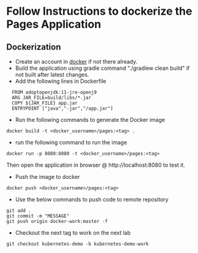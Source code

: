 # Follow Instructions to dockerize  the Pages Application

## Dockerization
- Create an account in [docker](https://hub.docker.com/) if not there already.
- Build the application using gradle command "./gradlew clean build" if not built after latest changes.
- Add the following lines in Dockerfile
```shell script
  FROM adoptopenjdk:11-jre-openj9
  ARG JAR_FILE=build/libs/*.jar
  COPY ${JAR_FILE} app.jar
  ENTRYPOINT ["java","-jar","/app.jar"]
```
- Run the following commands to generate the Docker image
```shell script
docker build -t <docker_username>/pages:<tag> .
``` 
- run the following command to run the image
```shell script
docker run -p 8080:8080 -t <docker_username>/pages:<tag>
```
Then open the application in browser @ http://localhost:8080 to test it.

- Push the image to docker
```shell script
docker push <docker_username>/pages:<tag>
```
- Use the below commands to push code to remote repository
```shell script
git add .
git commit -m "MESSAGE"
git push origin docker-work:master -f
```
- Checkout the next tag to work on the next lab
```shell script
git checkout kubernetes-demo -b kubernetes-demo-work
```
